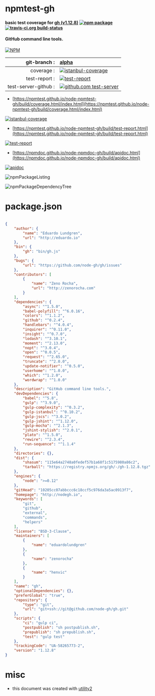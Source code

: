 # npmtest-gh

#### basic test coverage for  [gh (v1.12.8)](http://nodegh.io)  [![npm package](https://img.shields.io/npm/v/npmtest-gh.svg?style=flat-square)](https://www.npmjs.org/package/npmtest-gh) [![travis-ci.org build-status](https://api.travis-ci.org/npmtest/node-npmtest-gh.svg)](https://travis-ci.org/npmtest/node-npmtest-gh)

#### GitHub command line tools.

[![NPM](https://nodei.co/npm/gh.png?downloads=true&downloadRank=true&stars=true)](https://www.npmjs.com/package/gh)

| git-branch : | [alpha](https://github.com/npmtest/node-npmtest-gh/tree/alpha)|
|--:|:--|
| coverage : | [![istanbul-coverage](https://npmtest.github.io/node-npmtest-gh/build/coverage.badge.svg)](https://npmtest.github.io/node-npmtest-gh/build/coverage.html/index.html)|
| test-report : | [![test-report](https://npmtest.github.io/node-npmtest-gh/build/test-report.badge.svg)](https://npmtest.github.io/node-npmtest-gh/build/test-report.html)|
| test-server-github : | [![github.com test-server](https://npmtest.github.io/node-npmtest-gh/GitHub-Mark-32px.png)](https://npmtest.github.io/node-npmtest-gh/build/app/index.html) | | build-artifacts : | [![build-artifacts](https://npmtest.github.io/node-npmtest-gh/glyphicons_144_folder_open.png)](https://github.com/npmtest/node-npmtest-gh/tree/gh-pages/build)|

- [https://npmtest.github.io/node-npmtest-gh/build/coverage.html/index.html](https://npmtest.github.io/node-npmtest-gh/build/coverage.html/index.html)

[![istanbul-coverage](https://npmtest.github.io/node-npmtest-gh/build/screenCapture.buildCi.browser.%252Ftmp%252Fbuild%252Fcoverage.lib.html.png)](https://npmtest.github.io/node-npmtest-gh/build/coverage.html/index.html)

- [https://npmtest.github.io/node-npmtest-gh/build/test-report.html](https://npmtest.github.io/node-npmtest-gh/build/test-report.html)

[![test-report](https://npmtest.github.io/node-npmtest-gh/build/screenCapture.buildCi.browser.%252Ftmp%252Fbuild%252Ftest-report.html.png)](https://npmtest.github.io/node-npmtest-gh/build/test-report.html)

- [https://npmdoc.github.io/node-npmdoc-gh/build/apidoc.html](https://npmdoc.github.io/node-npmdoc-gh/build/apidoc.html)

[![apidoc](https://npmdoc.github.io/node-npmdoc-gh/build/screenCapture.buildCi.browser.%252Ftmp%252Fbuild%252Fapidoc.html.png)](https://npmdoc.github.io/node-npmdoc-gh/build/apidoc.html)

![npmPackageListing](https://npmtest.github.io/node-npmtest-gh/build/screenCapture.npmPackageListing.svg)

![npmPackageDependencyTree](https://npmtest.github.io/node-npmtest-gh/build/screenCapture.npmPackageDependencyTree.svg)



# package.json

```json

{
    "author": {
        "name": "Eduardo Lundgren",
        "url": "http://eduardo.io"
    },
    "bin": {
        "gh": "bin/gh.js"
    },
    "bugs": {
        "url": "https://github.com/node-gh/gh/issues"
    },
    "contributors": [
        {
            "name": "Zeno Rocha",
            "url": "http://zenorocha.com"
        }
    ],
    "dependencies": {
        "async": "^1.5.0",
        "babel-polyfill": "^6.0.16",
        "colors": "^1.1.2",
        "github": "^0.2.4",
        "handlebars": "^4.0.4",
        "inquirer": "^0.11.0",
        "insight": "^0.7.0",
        "lodash": "^3.10.1",
        "moment": "^2.13.0",
        "nopt": "^3.0.4",
        "open": "^0.0.5",
        "request": "^2.65.0",
        "truncate": "^2.0.0",
        "update-notifier": "^0.5.0",
        "userhome": "^1.0.0",
        "which": "^1.2.0",
        "wordwrap": "^1.0.0"
    },
    "description": "GitHub command line tools.",
    "devDependencies": {
        "babel": "^5.8",
        "gulp": "^3.9.0",
        "gulp-complexity": "^0.3.2",
        "gulp-istanbul": "^0.10.2",
        "gulp-jscs": "^3.0.2",
        "gulp-jshint": "^1.12.0",
        "gulp-mocha": "^2.1.3",
        "jshint-stylish": "^2.0.1",
        "plato": "^1.5.0",
        "rewire": "^2.3.4",
        "run-sequence": "^1.1.4"
    },
    "directories": {},
    "dist": {
        "shasum": "115e64a2748a0fedef57b1a68f1c5175980a86c2",
        "tarball": "https://registry.npmjs.org/gh/-/gh-1.12.8.tgz"
    },
    "engines": {
        "node": ">=0.12"
    },
    "gitHead": "10205cc07abbccc6c18ccf5c976da3a5ac0913f7",
    "homepage": "http://nodegh.io",
    "keywords": [
        "git",
        "github",
        "external",
        "commands",
        "helpers"
    ],
    "license": "BSD-3-Clause",
    "maintainers": [
        {
            "name": "eduardolundgren"
        },
        {
            "name": "zenorocha"
        },
        {
            "name": "henvic"
        }
    ],
    "name": "gh",
    "optionalDependencies": {},
    "preferGlobal": "true",
    "repository": {
        "type": "git",
        "url": "git+ssh://git@github.com/node-gh/gh.git"
    },
    "scripts": {
        "ci": "gulp ci",
        "postpublish": "sh postpublish.sh",
        "prepublish": "sh prepublish.sh",
        "test": "gulp test"
    },
    "trackingCode": "UA-58265773-2",
    "version": "1.12.8"
}
```



# misc
- this document was created with [utility2](https://github.com/kaizhu256/node-utility2)
